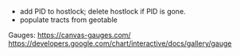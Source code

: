* add PID to hostlock; delete hostlock if PID is gone.
* populate tracts from geotable

Gauges:
https://canvas-gauges.com/
https://developers.google.com/chart/interactive/docs/gallery/gauge
